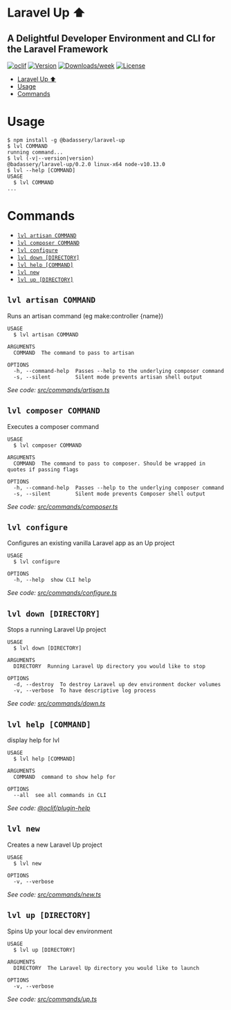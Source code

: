 # Laravel Up ⬆️

## A Delightful Developer Environment and CLI for the Laravel Framework

[![oclif](https://img.shields.io/badge/cli-oclif-brightgreen.svg)](https://oclif.io)
[![Version](https://img.shields.io/npm/v/@badassery/laravel-up.svg)](https://npmjs.org/package/@badassery/laravel-up)
[![Downloads/week](https://img.shields.io/npm/dw/@badassery/laravel-up.svg)](https://npmjs.org/package/@badassery/laravel-up)
[![License](https://img.shields.io/npm/l/@badassery/laravel-up.svg)](https://github.com/badassery/laravel-up/blob/master/package.json)

<!-- toc -->

- [Laravel Up ⬆️](#laravel-up-️)
- [Usage](#usage)
- [Commands](#commands)
  <!-- tocstop -->

# Usage

<!-- usage -->

```sh-session
$ npm install -g @badassery/laravel-up
$ lvl COMMAND
running command...
$ lvl (-v|--version|version)
@badassery/laravel-up/0.2.0 linux-x64 node-v10.13.0
$ lvl --help [COMMAND]
USAGE
  $ lvl COMMAND
...
```

<!-- usagestop -->

# Commands

<!-- commands -->

- [`lvl artisan COMMAND`](#lvl-artisan-command)
- [`lvl composer COMMAND`](#lvl-composer-command)
- [`lvl configure`](#lvl-configure)
- [`lvl down [DIRECTORY]`](#lvl-down-directory)
- [`lvl help [COMMAND]`](#lvl-help-command)
- [`lvl new`](#lvl-new)
- [`lvl up [DIRECTORY]`](#lvl-up-directory)

## `lvl artisan COMMAND`

Runs an artisan command (eg make:controller {name})

```
USAGE
  $ lvl artisan COMMAND

ARGUMENTS
  COMMAND  The command to pass to artisan

OPTIONS
  -h, --command-help  Passes --help to the underlying composer command
  -s, --silent        Silent mode prevents artisan shell output
```

_See code: [src/commands/artisan.ts](https://github.com/badassery/laravel-up/blob/v0.2.0/src/commands/artisan.ts)_

## `lvl composer COMMAND`

Executes a composer command

```
USAGE
  $ lvl composer COMMAND

ARGUMENTS
  COMMAND  The command to pass to composer. Should be wrapped in quotes if passing flags

OPTIONS
  -h, --command-help  Passes --help to the underlying composer command
  -s, --silent        Silent mode prevents Composer shell output
```

_See code: [src/commands/composer.ts](https://github.com/badassery/laravel-up/blob/v0.2.0/src/commands/composer.ts)_

## `lvl configure`

Configures an existing vanilla Laravel app as an Up project

```
USAGE
  $ lvl configure

OPTIONS
  -h, --help  show CLI help
```

_See code: [src/commands/configure.ts](https://github.com/badassery/laravel-up/blob/v0.2.0/src/commands/configure.ts)_

## `lvl down [DIRECTORY]`

Stops a running Laravel Up project

```
USAGE
  $ lvl down [DIRECTORY]

ARGUMENTS
  DIRECTORY  Running Laravel Up directory you would like to stop

OPTIONS
  -d, --destroy  To destroy Laravel up dev environment docker volumes
  -v, --verbose  To have descriptive log process
```

_See code: [src/commands/down.ts](https://github.com/badassery/laravel-up/blob/v0.2.0/src/commands/down.ts)_

## `lvl help [COMMAND]`

display help for lvl

```
USAGE
  $ lvl help [COMMAND]

ARGUMENTS
  COMMAND  command to show help for

OPTIONS
  --all  see all commands in CLI
```

_See code: [@oclif/plugin-help](https://github.com/oclif/plugin-help/blob/v2.2.1/src/commands/help.ts)_

## `lvl new`

Creates a new Laravel Up project

```
USAGE
  $ lvl new

OPTIONS
  -v, --verbose
```

_See code: [src/commands/new.ts](https://github.com/badassery/laravel-up/blob/v0.2.0/src/commands/new.ts)_

## `lvl up [DIRECTORY]`

Spins Up your local dev environment

```
USAGE
  $ lvl up [DIRECTORY]

ARGUMENTS
  DIRECTORY  The Laravel Up directory you would like to launch

OPTIONS
  -v, --verbose
```

_See code: [src/commands/up.ts](https://github.com/badassery/laravel-up/blob/v0.2.0/src/commands/up.ts)_

<!-- commandsstop -->
